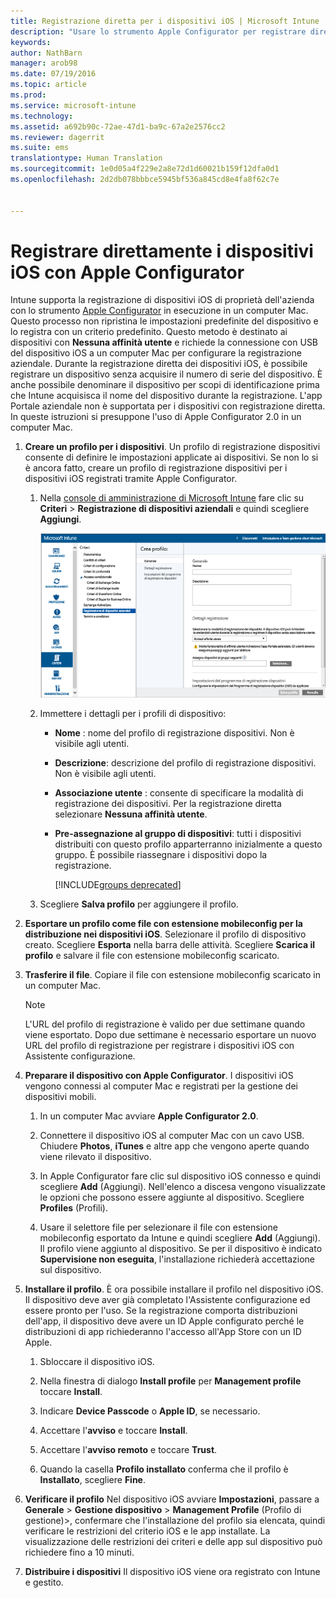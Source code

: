 ```yaml
---
title: Registrazione diretta per i dispositivi iOS | Microsoft Intune
description: "Usare lo strumento Apple Configurator per registrare direttamente i dispositivi iOS di proprietà dell'azienda con un criterio predefinito mediante connessione USB a un computer Mac."
keywords: 
author: NathBarn
manager: arob98
ms.date: 07/19/2016
ms.topic: article
ms.prod: 
ms.service: microsoft-intune
ms.technology: 
ms.assetid: a692b90c-72ae-47d1-ba9c-67a2e2576cc2
ms.reviewer: dagerrit
ms.suite: ems
translationtype: Human Translation
ms.sourcegitcommit: 1e0d05a4f229e2a8e72d1d60021b159f12dfa0d1
ms.openlocfilehash: 2d2db078bbbce5945bf536a845cd8e4fa8f62c7e


---
```


# Registrare direttamente i dispositivi iOS con Apple Configurator
Intune supporta la registrazione di dispositivi iOS di proprietà dell'azienda con lo strumento [Apple Configurator](http://go.microsoft.com/fwlink/?LinkId=518017) in esecuzione in un computer Mac. Questo processo non ripristina le impostazioni predefinite del dispositivo e lo registra con un criterio predefinito. Questo metodo è destinato ai dispositivi con **Nessuna affinità utente** e richiede la connessione con USB del dispositivo iOS a un computer Mac per configurare la registrazione aziendale. Durante la registrazione diretta dei dispositivi iOS, è possibile registrare un dispositivo senza acquisire il numero di serie del dispositivo. È anche possibile denominare il dispositivo per scopi di identificazione prima che Intune acquisisca il nome del dispositivo durante la registrazione. L'app Portale aziendale non è supportata per i dispositivi con registrazione diretta. In queste istruzioni si presuppone l'uso di Apple Configurator 2.0 in un computer Mac.

1.  **Creare un profilo per i dispositivi**. Un profilo di registrazione dispositivi consente di definire le impostazioni applicate ai dispositivi. Se non lo si è ancora fatto, creare un profilo di registrazione dispositivi per i dispositivi iOS registrati tramite Apple Configurator.

    1.  Nella [console di amministrazione di Microsoft Intune](http://manage.microsoft.com) fare clic su **Criteri** &gt; **Registrazione di dispositivi aziendali** e quindi scegliere **Aggiungi**.

        ![Pagina Crea profilo di registrazione dispositivi](../media/pol-sa-corp-enroll.png)

    2.  Immettere i dettagli per i profili di dispositivo:

        -   **Nome** : nome del profilo di registrazione dispositivi. Non è visibile agli utenti.

        -   **Descrizione**: descrizione del profilo di registrazione dispositivi. Non è visibile agli utenti.

        -   **Associazione utente** : consente di specificare la modalità di registrazione dei dispositivi. Per la registrazione diretta selezionare **Nessuna affinità utente**.

        -   **Pre-assegnazione al gruppo di dispositivi**: tutti i dispositivi distribuiti con questo profilo apparterranno inizialmente a questo gruppo. È possibile riassegnare i dispositivi dopo la registrazione.

            [!INCLUDE[groups deprecated](../includes/group-deprecation.md)]

    3.  Scegliere **Salva profilo** per aggiungere il profilo.

5.  **Esportare un profilo come file con estensione mobileconfig per la distribuzione nei dispositivi iOS**. Selezionare il profilo di dispositivo creato. Scegliere **Esporta** nella barra delle attività. Scegliere **Scarica il profilo** e salvare il file con estensione mobileconfig scaricato.

6.  **Trasferire il file**. Copiare il file con estensione mobileconfig scaricato in un computer Mac.
    > [!NOTE]
    > L'URL del profilo di registrazione è valido per due settimane quando viene esportato. Dopo due settimane è necessario esportare un nuovo URL del profilo di registrazione per registrare i dispositivi iOS con Assistente configurazione.
7.  **Preparare il dispositivo con Apple Configurator**. I dispositivi iOS vengono connessi al computer Mac e registrati per la gestione dei dispositivi mobili.

    1.  In un computer Mac avviare **Apple Configurator 2.0**.

    2.  Connettere il dispositivo iOS al computer Mac con un cavo USB. Chiudere **Photos**, **iTunes** e altre app che vengono aperte quando viene rilevato il dispositivo.

    3.  In Apple Configurator fare clic sul dispositivo iOS connesso e quindi scegliere **Add** (Aggiungi). Nell'elenco a discesa vengono visualizzate le opzioni che possono essere aggiunte al dispositivo. Scegliere **Profiles** (Profili).

    4.  Usare il selettore file per selezionare il file con estensione mobileconfig esportato da Intune e quindi scegliere **Add** (Aggiungi). Il profilo viene aggiunto al dispositivo.  Se per il dispositivo è indicato **Supervisione non eseguita**, l'installazione richiederà accettazione sul dispositivo.

8.  **Installare il profilo**. È ora possibile installare il profilo nel dispositivo iOS. Il dispositivo deve aver già completato l'Assistente configurazione ed essere pronto per l'uso.  Se la registrazione comporta distribuzioni dell'app, il dispositivo deve avere un ID Apple configurato perché le distribuzioni di app richiederanno l'accesso all'App Store con un ID Apple.

    1.  Sbloccare il dispositivo iOS.

    2.  Nella finestra di dialogo **Install profile** per **Management profile** toccare **Install**.

    3.  Indicare **Device Passcode** o **Apple ID**, se necessario.

    4.  Accettare l'**avviso** e toccare **Install**.

    5.  Accettare l'**avviso remoto** e toccare **Trust**.

    6.  Quando la casella **Profilo installato** conferma che il profilo è **Installato**, scegliere **Fine**.

9. **Verificare il profilo**
    Nel dispositivo iOS avviare **Impostazioni**, passare a **Generale** &gt; **Gestione dispositivo** &gt; **Management Profile** (Profilo di gestione)&gt;, confermare che l'installazione del profilo sia elencata, quindi verificare le restrizioni del criterio iOS e le app installate. La visualizzazione delle restrizioni dei criteri e delle app sul dispositivo può richiedere fino a 10 minuti.

10. **Distribuire i dispositivi** Il dispositivo iOS viene ora registrato con Intune e gestito.



<!--HONumber=Jul16_HO3-->


